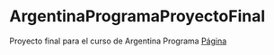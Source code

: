 # ArgentinaProgramaProyectoFinal
Proyecto final para el curso de Argentina Programa
[Página](https://nahurodas.github.io/ArgentinaProgramaProyectoFinal/)
